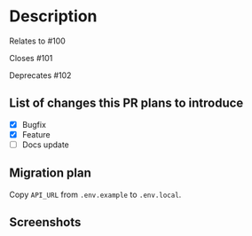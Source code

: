 <!-- Thanks for submitting a pull request! Please provide enough information so that others can review your pull request. -->

# Description
<!-- Link to any issues, PRs, or wiki entries here. -->

<!-- Example -->
Relates to #100

Closes #101

Deprecates #102

## List of changes this PR plans to introduce
<!-- E.g. a bugfix, feature, refactoring, build related change, etc… -->
<!-- Include planned changes as unchecked checkboxes for Draft PRs -->

<!-- Example -->
- [x] Bugfix
- [x] Feature
- [ ] Docs update

## Migration plan

<!-- If this PR introduces a breaking change, please describe the impact and a migration path for existing applications. -->
<!-- This section can be ommited if there are no breaking changes. -->

<!-- Example -->
Copy `API_URL` from `.env.example` to `.env.local`.

## Screenshots

<!-- Add any screenshots that could help with better understanding the proposed change. -->
<!-- This section can be ommited if there are no screenshots. -->
